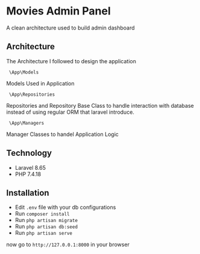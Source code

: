 # Movies Admin Panel

A clean architecture used to build admin dashboard

## Architecture

The Architecture I followed to design the application

```
 \App\Models
```

Models Used in Application

```
 \App\Repositories
```

Repositories and Repository Base Class to handle interaction with database instead of using regular ORM that laravel introduce.

```
 \App\Managers
```

Manager Classes to handel Application Logic

## Technology

-   Laravel 8.65
-   PHP 7.4.18

## Installation

-   Edit `.env` file with your db configurations
-   Run `composer install`
-   Run `php artisan migrate`
-   Run `php artisan db:seed`
-   Run `php artisan serve`

now go to `http://127.0.0.1:8000` in your browser
